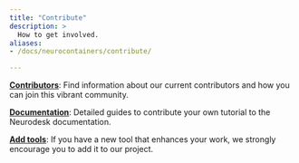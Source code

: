 ```yaml
---
title: "Contribute"
description: > 
  How to get involved.
aliases:
- /docs/neurocontainers/contribute/

---
```


**[Contributors](/developers/contributors/)**: 
Find information about our current contributors and how you can join this vibrant community.

**[Documentation](/tutorials-examples/tutorials/tutorial-template/tutorial-template/)**: 
Detailed guides to contribute your own tutorial to the Neurodesk documentation.

**[Add tools](/developers/new_tools/)**: 
If you have a new tool that enhances your work, we strongly encourage you to add it to our project. 


